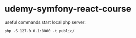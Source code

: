 # udemy-symfony-react-course

useful commands
start local php server:  
```
php -S 127.0.0.1:8000 -t public/
```
